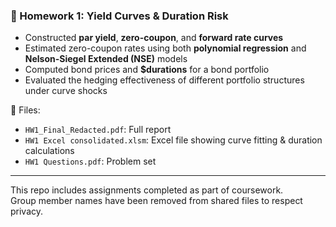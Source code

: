 ### 📄 Homework 1: Yield Curves & Duration Risk
- Constructed **par yield**, **zero-coupon**, and **forward rate curves**
- Estimated zero-coupon rates using both **polynomial regression** and **Nelson-Siegel Extended (NSE)** models
- Computed bond prices and **$durations** for a bond portfolio
- Evaluated the hedging effectiveness of different portfolio structures under curve shocks

📂 Files:
- `HW1_Final_Redacted.pdf`: Full report
- `HW1 Excel consolidated.xlsm`: Excel file showing curve fitting & duration calculations
- `HW1 Questions.pdf`: Problem set

---

This repo includes assignments completed as part of coursework.  
Group member names have been removed from shared files to respect privacy.
